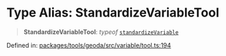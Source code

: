 # Type Alias: StandardizeVariableTool

> **StandardizeVariableTool**: *typeof* [`standardizeVariable`](../variables/standardizeVariable.md)

Defined in: [packages/tools/geoda/src/variable/tool.ts:194](https://github.com/geodaopenjs/openassistant/blob/0a6a7e7306d75a25dc968b3117f04cb7bd613bec/packages/tools/geoda/src/variable/tool.ts#L194)
